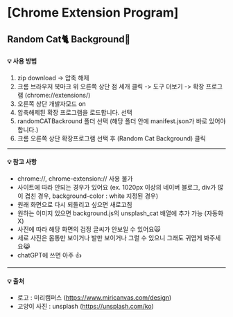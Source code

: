 # [Chrome Extension Program] 
## Random Cat🐈 Background🐾

#### 💡 사용 방법
1. zip download -> 압축 해제 
2. 크롬 브라우저 북마크 위 오른쪽 상단 점 세개 클릭 -> 도구 더보기 -> 확장 프로그램 (chrome://extensions/)
3. 오른쪽 상단 개발자모드 on
4. 압축해제된 확장 프로그램을 로드합니다. 선택
5. randomCATBackround 폴더 선택 (해당 폴더 안에 manifest.json가 바로 있어야 합니다.)
6. 크롬 오른쪽 상단 확장프로그램 선택 후 (Random Cat Background) 클릭
------------
#### 💡 참고 사항
- chrome://, chrome-extension:// 사용 불가
- 사이트에 따라 안되는 경우가 있어요 (ex. 1020px 이상의 네이버 블로그, div가 많이 겹친 경우, background-color : white  지정된 경우)
- 원래 화면으로 다시 되돌리고 싶으면 새로고침
- 원하는 이미지 있으면 background.js의 unsplash_cat 배열에 추가 가능 (자동화 X)
- 사진에 따라 해당 화면의 검정 글씨가 안보일 수 있어요🙀
- 세로 사진은 몸통만 보이거나 발만 보이거나 그럴 수 있으니 그래도 귀엽게 봐주세요😹
- chatGPT에 쓰면 아주 👍
------------
#### 💡 출처
- 로고 : 미리캠퍼스 (https://www.miricanvas.com/design)
- 고양이 사진 : unsplash (https://unsplash.com/ko)
